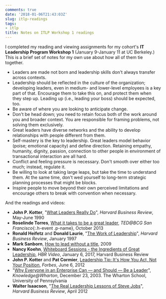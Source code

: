 ```yaml
---
comments: true
date: '2018-01-06T21:43:03Z'
slug: itlp-readings
tags:
- itlp
title: Notes on ITLP Workshop 1 readings
---
```


I completed my reading and viewing assignments for my cohort's <span class="h-event">__IT Leadership Program Workshop 1__ (<time class="dt-start" datetime="2017-01-09">January 9</time>-<time class="dt-start" datetime="2017-01-11">January 11</time> at <span class="p-location">UC Berkeley</span>.) This is a brief set of notes for my own use about how all of them tie together. <!--more-->

* Leaders are made not born and leadership skills don't always transfer across contexts.  
* Leadership should be reflected in the culture of the organization; developing leaders, even in medium- and lower-level employees is a key part of that. Encourage them to take this on, and protect them when they step up. Leading up (i.e., leading your boss) should be expected, too.
* Be aware of where you are looking to anticipate change.
* Don't be head down; you need to retain focus both of the work around you and broader context. You are responsible for framing problems, not solving them exclusively.  
* Great leaders have diverse networks and the ability to develop relationships with people different from them.
* Self-mastery is the key to leadership. Great leaders model behavior (poise; emotional capacity) and define direction. Retaining empathy, humanity, dignity, passion, connection to other people in environment of transactional interaction are all hard.
* Conflict and feeling pressure is necessary. Don't smooth over either too much; instead, regulate it.
* Be willing to look at taking large leaps, but take the time to understand them. At the same time, don't wed yourself to long-term strategic planning processes that might be blocks.
* Inspire people to move beyond their own perceived limitations and encourage others to break with convention when necessary.

And the readings and videos:

* __John P. Kotter__, "[What Leaders Really Do](#)", _Harvard Business Review_, <time class="dt-published" datetime="1990-05">May-June 1990</time>
* __Roselinde Torres__, [What it takes to be a great leader](https://www.ted.com/talks/roselinde_torres_what_it_takes_to_be_a_great_leader/transcript), _TED@BCG San Francisco_{:.h-event .p-name}, <time class="dt-published" datetime="2013-10">October 2013
* __Ronald Heifetz__ and __Donald Laurie__, "[The Work of Leadership](#)", _Harvard Business Review_, <time class="dt-published" datetime="1997-01">January 1997</time>
* __Mark Sanborn__, [How to lead without a title](https://www.youtube.com/watch?v=RDJ8kGIDGSI), <time class="dt-published">2009</time>
* __Nancy Koehn__, [Whiteboard Sessions - the Ingredients of Great Leadership](https://hbr.org/video/5272934227001/whiteboard-session-the-ingredients-of-great-leadership), _HBR Video_, <time class="dt-published" datetime="2017-01-06">January 6, 2017</time>, <span class="p-publisher">Harvard Business Review</span>
* __John P. Kotter__ and __Pat Cormier__, [Leadership Tip: It's How You Act, Not Your Position](https://www.forbes.com/sites/johnkotter/2012/06/06/leadership-tip-its-about-how-you-act-not-your-position/), _Forbes_, <time class="dt-published" datetime="2012-06-06">June 6, 2012</time>
* "[Why Everyone in an Enterprise Can — and Should — Be a Leader](http://knowledge.wharton.upenn.edu/article/why-everyone-in-an-enterprise-can-and-should-be-a-leader/)", _Knowledge@Wharton_, <time class="dt-published" datetime="2003-12-23">December 23, 2003</time>. <span class="p-publisher">The Wharton School, University of Pennsylvania</span>
* __Walter Isaacson__, "[The Real Leadership Lessons of Steve Jobs](https://assets.aspeninstitute.org/content/uploads/files/content/docs/about/HBR-Isaacson.pdf)", _Harvard Business Review_, <time class="dt-published" datetime="2012-04">April 2012</time>
